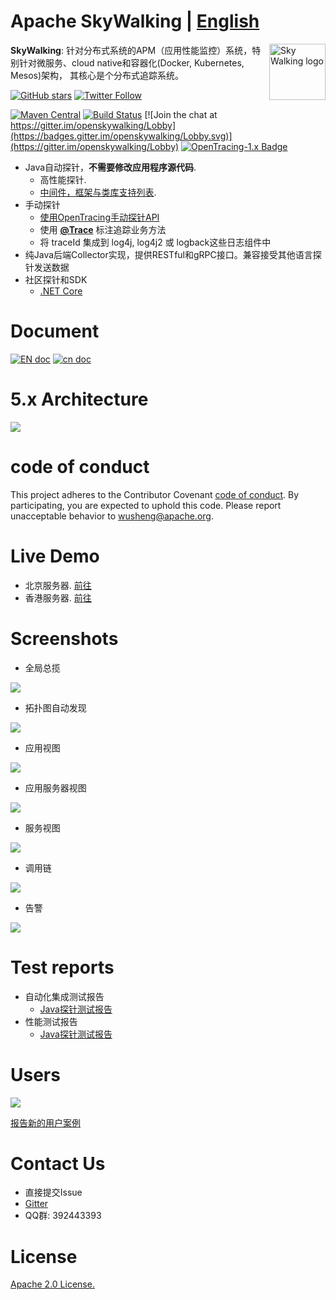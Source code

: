 Apache SkyWalking | [English](README.md)
==========

<img src="https://skywalkingtest.github.io/page-resources/3.0/skywalking.png" alt="Sky Walking logo" height="90px" align="right" />

**SkyWalking**: 针对分布式系统的APM（应用性能监控）系统，特别针对微服务、cloud native和容器化(Docker, Kubernetes, Mesos)架构，
其核心是个分布式追踪系统。

[![GitHub stars](https://img.shields.io/github/stars/apache/incubator-skywalking.svg?style=for-the-badge&label=Stars&logo=github)](https://github.com/apache/incubator-skywalking)
[![Twitter Follow](https://img.shields.io/twitter/follow/asfskywalking.svg?style=for-the-badge&label=Follow&logo=twitter)](https://twitter.com/AsfSkyWalking)


[![Maven Central](https://img.shields.io/maven-central/v/org.apache.skywalking/apache-skywalking-apm-incubating.svg)](http://skywalking.apache.org/downloads/)
[![Build Status](https://travis-ci.org/apache/incubator-skywalking.svg?branch=master)](https://travis-ci.org/apache/incubator-skywalking)
[![Join the chat at https://gitter.im/openskywalking/Lobby](https://badges.gitter.im/openskywalking/Lobby.svg)](https://gitter.im/openskywalking/Lobby)
[![OpenTracing-1.x Badge](https://img.shields.io/badge/OpenTracing--1.x-enabled-blue.svg)](http://opentracing.io)


- Java自动探针，**不需要修改应用程序源代码**. 
  - 高性能探针.
  - [中间件，框架与类库支持列表](docs/Supported-list.md).
- 手动探针
  - [使用OpenTracing手动探针API](http://opentracing.io/documentation/pages/supported-tracers)
  - 使用 [**@Trace**](docs/cn/Application-toolkit-trace-CN.md) 标注追踪业务方法
  - 将 traceId 集成到 log4j, log4j2 或 logback这些日志组件中
- 纯Java后端Collector实现，提供RESTful和gRPC接口。兼容接受其他语言探针发送数据
- 社区探针和SDK
  - [.NET Core](https://github.com/OpenSkywalking/skywalking-netcore)

# Document
[![EN doc](https://img.shields.io/badge/document-English-blue.svg)](docs/README.md) [![cn doc](https://img.shields.io/badge/文档-中文版-blue.svg)](docs/README_ZH.md)


# 5.x Architecture
<img src="https://skywalkingtest.github.io/page-resources/5.0/architecture.png"/>

# code of conduct
This project adheres to the Contributor Covenant [code of conduct](CODE_OF_CONDUCT.md). By participating, you are expected to uphold this code. Please report unacceptable behavior to wusheng@apache.org.


# Live Demo
- 北京服务器. [前往](http://49.4.12.44:8080/)
- 香港服务器. [前往](http://159.138.0.181:8080/)

# Screenshots
- 全局总揽
<img src="https://skywalkingtest.github.io/page-resources/5.0.0-alpha/Dashboard.png"/>

- 拓扑图自动发现
<img src="https://skywalkingtest.github.io/page-resources/5.0.0-alpha/Topology.png"/>

- 应用视图
<img src="https://skywalkingtest.github.io/page-resources/5.0.0-alpha/Application.png"/>

- 应用服务器视图
<img src="https://skywalkingtest.github.io/page-resources/5.0.0-alpha/server.png"/>

- 服务视图
<img src="https://skywalkingtest.github.io/page-resources/5.0.0-alpha/Service.png"/>

- 调用链
<img src="https://skywalkingtest.github.io/page-resources/5.0.0-alpha/trace.png"/>

- 告警
<img src="https://skywalkingtest.github.io/page-resources/5.0.0-alpha/application-alarm.png"/>


# Test reports
- 自动化集成测试报告
  - [Java探针测试报告](https://github.com/SkywalkingTest/agent-integration-test-report)
- 性能测试报告
  - [Java探针测试报告](https://skywalkingtest.github.io/Agent-Benchmarks/)

# Users
<img src="https://skywalkingtest.github.io/page-resources/users/users-2018-04-18.png"/>

[报告新的用户案例](https://github.com/apache/incubator-skywalking/issues/443)

# Contact Us
* 直接提交Issue
* [Gitter](https://gitter.im/openskywalking/Lobby)
* QQ群: 392443393

# License
[Apache 2.0 License.](/LICENSE)
